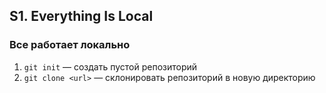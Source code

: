 ## S1. Everything Is Local	
### Все работает локально
1. `git init` — создать пустой репозиторий
2. `git clone <url>` — склонировать репозиторий в новую директорию